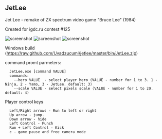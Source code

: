JetLee
------

Jet Lee - remake of ZX spectrum video game "Bruce Lee" (1984)

Created for igdc.ru contest #125

![screenshot](https://raw.github.com/Uvadzucumi/jetlee/master/src/data/scr/scr-01.png)
![screenshot](https://raw.github.com/Uvadzucumi/jetlee/master/src/data/scr/scr-02.png)
![screenshot](https://raw.github.com/Uvadzucumi/jetlee/master/src/data/scr/scr-03.png)


Windows build (https://raw.github.com/Uvadzucumi/jetlee/master/bin/JetLee.zip)


command promt parmeters:
```
  JetLee.exe [command VALUE]
  commands:
    --hero VALUE  - select player hero (VALUE - number for 1 to 3. 1 - Ninja, 2 - Yamo, 3 - JetLee. default: 3)
    --scale VALUE - select pixels scale (VALUE - number for 1 to 20. default: 4)
```

Player control keys
```
  Left/Right arrows - Run to left or right
  Up arrow - jump.
  Down arrow - hide
  Left Control - Punch
  Run + Left Control - Kick
  c - game pause and free camera mode
```
